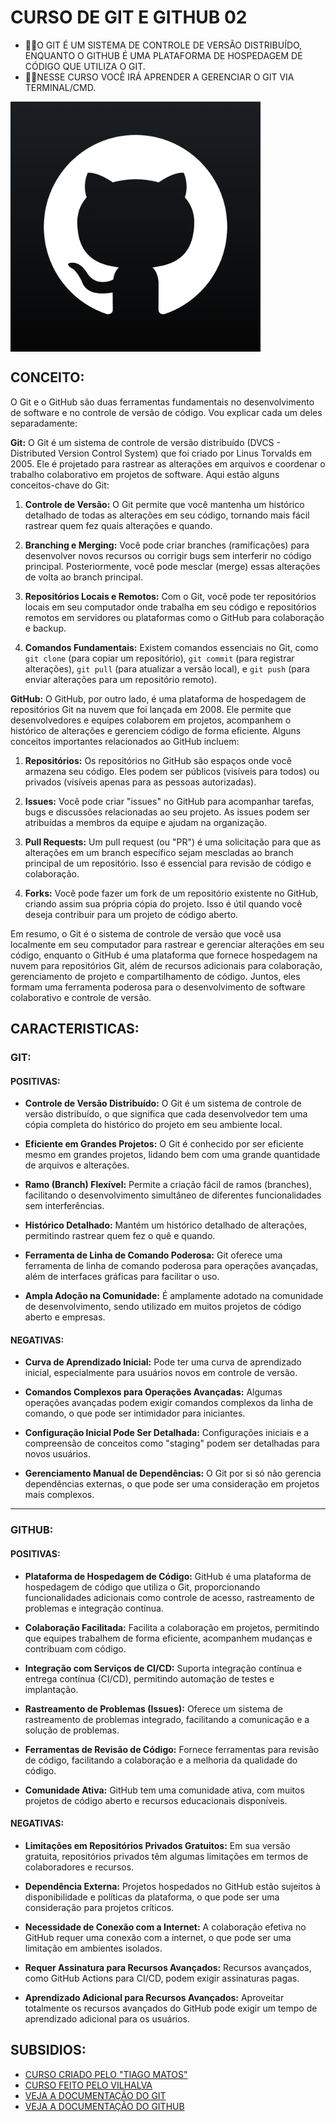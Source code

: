 # CURSO DE GIT E GITHUB 02
* 👨‍⚖️O GIT É UM SISTEMA DE CONTROLE DE VERSÃO DISTRIBUÍDO, ENQUANTO O GITHUB É UMA PLATAFORMA DE HOSPEDAGEM DE CÓDIGO QUE UTILIZA O GIT. 
* 👨‍💻NESSE CURSO VOCÊ IRÁ APRENDER A GERENCIAR O GIT VIA TERMINAL/CMD.

<img src="FOTO.png" align="center" width="400"> <br>

## CONCEITO:
O Git e o GitHub são duas ferramentas fundamentais no desenvolvimento de software e no controle de versão de código. Vou explicar cada um deles separadamente:

**Git:**
O Git é um sistema de controle de versão distribuído (DVCS - Distributed Version Control System) que foi criado por Linus Torvalds em 2005. Ele é projetado para rastrear as alterações em arquivos e coordenar o trabalho colaborativo em projetos de software. Aqui estão alguns conceitos-chave do Git:

1. **Controle de Versão:** O Git permite que você mantenha um histórico detalhado de todas as alterações em seu código, tornando mais fácil rastrear quem fez quais alterações e quando.

2. **Branching e Merging:** Você pode criar branches (ramificações) para desenvolver novos recursos ou corrigir bugs sem interferir no código principal. Posteriormente, você pode mesclar (merge) essas alterações de volta ao branch principal.

3. **Repositórios Locais e Remotos:** Com o Git, você pode ter repositórios locais em seu computador onde trabalha em seu código e repositórios remotos em servidores ou plataformas como o GitHub para colaboração e backup.

4. **Comandos Fundamentais:** Existem comandos essenciais no Git, como `git clone` (para copiar um repositório), `git commit` (para registrar alterações), `git pull` (para atualizar a versão local), e `git push` (para enviar alterações para um repositório remoto).

**GitHub:**
O GitHub, por outro lado, é uma plataforma de hospedagem de repositórios Git na nuvem que foi lançada em 2008. Ele permite que desenvolvedores e equipes colaborem em projetos, acompanhem o histórico de alterações e gerenciem código de forma eficiente. Alguns conceitos importantes relacionados ao GitHub incluem:

1. **Repositórios:** Os repositórios no GitHub são espaços onde você armazena seu código. Eles podem ser públicos (visíveis para todos) ou privados (visíveis apenas para as pessoas autorizadas).

2. **Issues:** Você pode criar "issues" no GitHub para acompanhar tarefas, bugs e discussões relacionadas ao seu projeto. As issues podem ser atribuídas a membros da equipe e ajudam na organização.

3. **Pull Requests:** Um pull request (ou "PR") é uma solicitação para que as alterações em um branch específico sejam mescladas ao branch principal de um repositório. Isso é essencial para revisão de código e colaboração.

4. **Forks:** Você pode fazer um fork de um repositório existente no GitHub, criando assim sua própria cópia do projeto. Isso é útil quando você deseja contribuir para um projeto de código aberto.

Em resumo, o Git é o sistema de controle de versão que você usa localmente em seu computador para rastrear e gerenciar alterações em seu código, enquanto o GitHub é uma plataforma que fornece hospedagem na nuvem para repositórios Git, além de recursos adicionais para colaboração, gerenciamento de projeto e compartilhamento de código. Juntos, eles formam uma ferramenta poderosa para o desenvolvimento de software colaborativo e controle de versão.

## CARACTERISTICAS:
### GIT:
#### POSITIVAS:
- **Controle de Versão Distribuído:** O Git é um sistema de controle de versão distribuído, o que significa que cada desenvolvedor tem uma cópia completa do histórico do projeto em seu ambiente local.

- **Eficiente em Grandes Projetos:** O Git é conhecido por ser eficiente mesmo em grandes projetos, lidando bem com uma grande quantidade de arquivos e alterações.

- **Ramo (Branch) Flexível:** Permite a criação fácil de ramos (branches), facilitando o desenvolvimento simultâneo de diferentes funcionalidades sem interferências.

- **Histórico Detalhado:** Mantém um histórico detalhado de alterações, permitindo rastrear quem fez o quê e quando.

- **Ferramenta de Linha de Comando Poderosa:** Git oferece uma ferramenta de linha de comando poderosa para operações avançadas, além de interfaces gráficas para facilitar o uso.

- **Ampla Adoção na Comunidade:** É amplamente adotado na comunidade de desenvolvimento, sendo utilizado em muitos projetos de código aberto e empresas.

#### NEGATIVAS:
- **Curva de Aprendizado Inicial:** Pode ter uma curva de aprendizado inicial, especialmente para usuários novos em controle de versão.

- **Comandos Complexos para Operações Avançadas:** Algumas operações avançadas podem exigir comandos complexos da linha de comando, o que pode ser intimidador para iniciantes.

- **Configuração Inicial Pode Ser Detalhada:** Configurações iniciais e a compreensão de conceitos como "staging" podem ser detalhadas para novos usuários.

- **Gerenciamento Manual de Dependências:** O Git por si só não gerencia dependências externas, o que pode ser uma consideração em projetos mais complexos.

---

### GITHUB:
#### POSITIVAS:
- **Plataforma de Hospedagem de Código:** GitHub é uma plataforma de hospedagem de código que utiliza o Git, proporcionando funcionalidades adicionais como controle de acesso, rastreamento de problemas e integração contínua.

- **Colaboração Facilitada:** Facilita a colaboração em projetos, permitindo que equipes trabalhem de forma eficiente, acompanhem mudanças e contribuam com código.

- **Integração com Serviços de CI/CD:** Suporta integração contínua e entrega contínua (CI/CD), permitindo automação de testes e implantação.

- **Rastreamento de Problemas (Issues):** Oferece um sistema de rastreamento de problemas integrado, facilitando a comunicação e a solução de problemas.

- **Ferramentas de Revisão de Código:** Fornece ferramentas para revisão de código, facilitando a colaboração e a melhoria da qualidade do código.

- **Comunidade Ativa:** GitHub tem uma comunidade ativa, com muitos projetos de código aberto e recursos educacionais disponíveis.

#### NEGATIVAS:
- **Limitações em Repositórios Privados Gratuitos:** Em sua versão gratuita, repositórios privados têm algumas limitações em termos de colaboradores e recursos.

- **Dependência Externa:** Projetos hospedados no GitHub estão sujeitos à disponibilidade e políticas da plataforma, o que pode ser uma consideração para projetos críticos.

- **Necessidade de Conexão com a Internet:** A colaboração efetiva no GitHub requer uma conexão com a internet, o que pode ser uma limitação em ambientes isolados.

- **Requer Assinatura para Recursos Avançados:** Recursos avançados, como GitHub Actions para CI/CD, podem exigir assinaturas pagas.

- **Aprendizado Adicional para Recursos Avançados:** Aproveitar totalmente os recursos avançados do GitHub pode exigir um tempo de aprendizado adicional para os usuários.

## SUBSIDIOS:
- [CURSO CRIADO PELO "TIAGO MATOS"](https://www.youtube.com/playlist?list=PLcoYAcR89n-qbO7YAVj5S0alABLis_QVU)
- [CURSO FEITO PELO VILHALVA](https://github.com/VILHALVA)
- [VEJA A DOCUMENTAÇÃO DO GIT](https://git-scm.com/doc)
- [VEJA A DOCUMENTAÇÃO DO GITHUB](https://docs.github.com/pt)